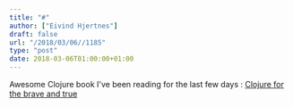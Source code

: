 ```yaml
---
title: "#"
author: ["Eivind Hjertnes"]
draft: false
url: "/2018/03/06//1185"
type: "post"
date: 2018-03-06T01:00:00+01:00
---
```


Awesome Clojure book I've been reading for the last few days :
[Clojure for the brave and true](https://www.braveclojure.com/)

